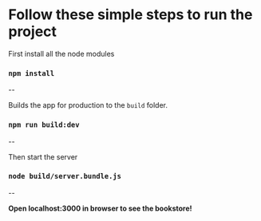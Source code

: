 # Follow these simple steps to run the project

First install all the node modules

### `npm install`

--

Builds the app for production to the `build` folder.

### `npm run build:dev`

--

Then start the server 

### `node build/server.bundle.js`

--

**Open localhost:3000 in browser to see the bookstore!**
